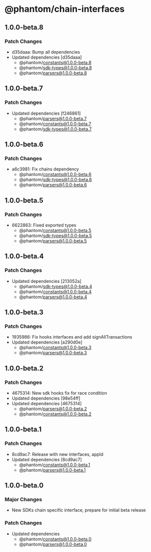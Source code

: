 # @phantom/chain-interfaces

## 1.0.0-beta.8

### Patch Changes

- d35daaa: Bump all dependencies
- Updated dependencies [d35daaa]
  - @phantom/constants@1.0.0-beta.8
  - @phantom/sdk-types@1.0.0-beta.8
  - @phantom/parsers@1.0.0-beta.8

## 1.0.0-beta.7

### Patch Changes

- Updated dependencies [f246861]
  - @phantom/parsers@1.0.0-beta.7
  - @phantom/constants@1.0.0-beta.7
  - @phantom/sdk-types@1.0.0-beta.7

## 1.0.0-beta.6

### Patch Changes

- a6c3981: Fix chains dependency
  - @phantom/constants@1.0.0-beta.6
  - @phantom/sdk-types@1.0.0-beta.6
  - @phantom/parsers@1.0.0-beta.6

## 1.0.0-beta.5

### Patch Changes

- 6622863: Fixed exported types
  - @phantom/constants@1.0.0-beta.5
  - @phantom/sdk-types@1.0.0-beta.5
  - @phantom/parsers@1.0.0-beta.5

## 1.0.0-beta.4

### Patch Changes

- Updated dependencies [213052a]
  - @phantom/sdk-types@1.0.0-beta.4
  - @phantom/constants@1.0.0-beta.4
  - @phantom/parsers@1.0.0-beta.4

## 1.0.0-beta.3

### Patch Changes

- 1935986: Fix hooks interfaces and add signAllTransactions
- Updated dependencies [a290d0e]
  - @phantom/constants@1.0.0-beta.3
  - @phantom/parsers@1.0.0-beta.3

## 1.0.0-beta.2

### Patch Changes

- 4675314: New sdk hooks fix for race condition
- Updated dependencies [98e54ff]
- Updated dependencies [4675314]
  - @phantom/parsers@1.0.0-beta.2
  - @phantom/constants@1.0.0-beta.2

## 1.0.0-beta.1

### Patch Changes

- 8cd9ac7: Release with new interfaces, appId
- Updated dependencies [8cd9ac7]
  - @phantom/constants@1.0.0-beta.1
  - @phantom/parsers@1.0.0-beta.1

## 1.0.0-beta.0

### Major Changes

- New SDKs chain specific interface, prepare for initial beta release

### Patch Changes

- Updated dependencies
  - @phantom/constants@1.0.0-beta.0
  - @phantom/parsers@1.0.0-beta.0
